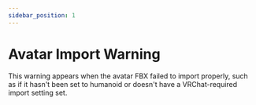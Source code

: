```yaml
---
sidebar_position: 1
---
```


# Avatar Import Warning

This warning appears when the avatar FBX failed to import properly, such as if it hasn't been set to humanoid or doesn't have a VRChat-required import setting set.